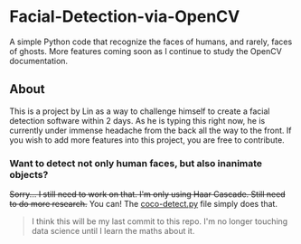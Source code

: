 # Facial-Detection-via-OpenCV
A simple Python code that recognize the faces of humans, and rarely, faces of ghosts. More features coming soon as I continue to study the OpenCV documentation.

## About
This is a project by Lin as a way to challenge himself to create a facial detection software within 2 days. As he is typing this right now, he is currently under immense headache from the back all the way to the front. If you wish to add more features into this project, you are free to contribute.

### Want to detect not only human faces, but also inanimate objects? 
~~Sorry... I still need to work on that. I'm only using Haar Cascade. Still need to do more research.~~
You can! The [coco-detect.py][coco-detect] file simply does that.

[coco-detect]: https://github.com/GReturn/Facial-Detection-via-OpenCV/blob/main/Face-Detect-OpenCV/coco-detect.py

> I think this will be my last commit to this repo. I'm no longer touching data science until I learn the maths about it.

<!--
Dear future me,

Make sure you cringe at your past, you piece of shit. You were nothing but a fraud that just watched YouTube videos and copy-pasted codes from documentations and sites but still show off to you friends in Facebook. Hope you're no longer coding. Sayonara, fucker. 
-->
